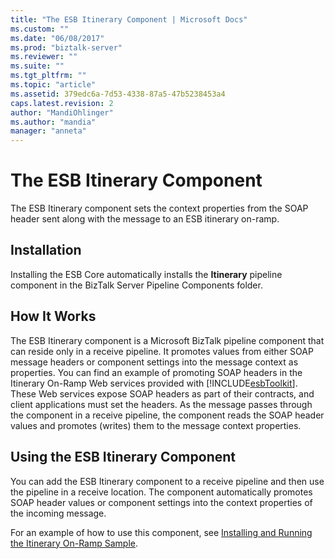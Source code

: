 ```yaml
---
title: "The ESB Itinerary Component | Microsoft Docs"
ms.custom: ""
ms.date: "06/08/2017"
ms.prod: "biztalk-server"
ms.reviewer: ""
ms.suite: ""
ms.tgt_pltfrm: ""
ms.topic: "article"
ms.assetid: 379edc6a-7d53-4338-87a5-47b5238453a4
caps.latest.revision: 2
author: "MandiOhlinger"
ms.author: "mandia"
manager: "anneta"
---
```

# The ESB Itinerary Component
The ESB Itinerary component sets the context properties from the SOAP header sent along with the message to an ESB itinerary on-ramp.  
  
## Installation  
 Installing the ESB Core automatically installs the **Itinerary** pipeline component in the BizTalk Server Pipeline Components folder.  
  
## How It Works  
 The ESB Itinerary component is a Microsoft BizTalk pipeline component that can reside only in a receive pipeline. It promotes values from either SOAP message headers or component settings into the message context as properties. You can find an example of promoting SOAP headers in the Itinerary On-Ramp Web services provided with [!INCLUDE[esbToolkit](../includes/esbtoolkit-md.md)]. These Web services expose SOAP headers as part of their contracts, and client applications must set the headers. As the message passes through the component in a receive pipeline, the component reads the SOAP header values and promotes (writes) them to the message context properties.  
  
## Using the ESB Itinerary Component  
 You can add the ESB Itinerary component to a receive pipeline and then use the pipeline in a receive location. The component automatically promotes SOAP header values or component settings into the context properties of the incoming message.  
  
 For an example of how to use this component, see [Installing and Running the Itinerary On-Ramp Sample](../esb-toolkit/installing-and-running-the-itinerary-on-ramp-sample.md).